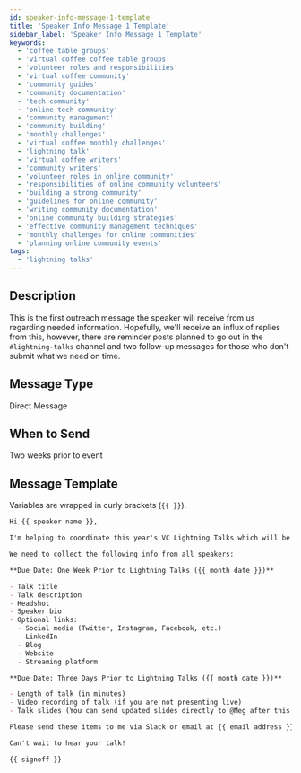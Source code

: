 ```yaml
---
id: speaker-info-message-1-template
title: 'Speaker Info Message 1 Template'
sidebar_label: 'Speaker Info Message 1 Template'
keywords:
  - 'coffee table groups'
  - 'virtual coffee coffee table groups'
  - 'volunteer roles and responsibilities'
  - 'virtual coffee community'
  - 'community guides'
  - 'community documentation'
  - 'tech community'
  - 'online tech community'
  - 'community management'
  - 'community building'
  - 'monthly challenges'
  - 'virtual coffee monthly challenges'
  - 'lightning talk'
  - 'virtual coffee writers'
  - 'community writers'
  - 'volunteer roles in online community'
  - 'responsibilities of online community volunteers'
  - 'building a strong community'
  - 'guidelines for online community'
  - 'writing community documentation'
  - 'online community building strategies'
  - 'effective community management techniques'
  - 'monthly challenges for online communities'
  - 'planning online community events'
tags:
  - 'lightning talks'
---
```


## Description

This is the first outreach message the speaker will receive from us regarding needed information. Hopefully, we'll receive an influx of replies from this, however, there are reminder posts planned to go out in the `#lightning-talks` channel and two follow-up messages for those who don't submit what we need on time.

## Message Type

Direct Message

## When to Send

Two weeks prior to event

## Message Template

Variables are wrapped in curly brackets (`{{ }}`).

```md
Hi {{ speaker name }},

I'm helping to coordinate this year's VC Lightning Talks which will be held on {{ weekday, month date }}.

We need to collect the following info from all speakers:

**Due Date: One Week Prior to Lightning Talks ({{ month date }})**

- Talk title
- Talk description
- Headshot
- Speaker bio
- Optional links:
  - Social media (Twitter, Instagram, Facebook, etc.)
  - LinkedIn
  - Blog
  - Website
  - Streaming platform

**Due Date: Three Days Prior to Lightning Talks ({{ month date }})**

- Length of talk (in minutes)
- Video recording of talk (if you are not presenting live)
- Talk slides (You can send updated slides directly to @Meg after this date if necessary)

Please send these items to me via Slack or email at {{ email address }} at your earliest convenience. Feel free to let me or @Meg know if you have any questions.

Can't wait to hear your talk!

{{ signoff }}
```
